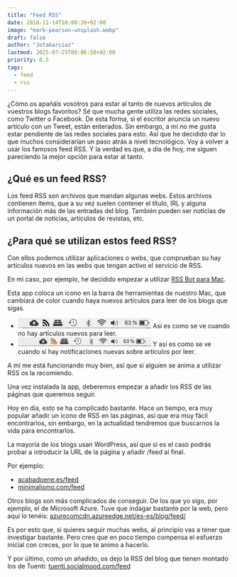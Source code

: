 ```yaml
---
title: "Feed RSS"
date: 2018-11-14T10:08:38+02:00
image: "mark-pearson-unsplash.webp"
draft: false
author: "JotaGarciaz"
lastmod: 2025-07-25T09:06:50+02:00
priority: 0.5
tags:
  - feed
  - rss
---
```


¿Cómo os apañáis vosotros para estar al tanto de nuevos artículos de vuestros blogs favoritos? Sé que mucha gente utiliza las redes sociales, como Twitter o Facebook. De esta forma, si el escritor anuncia un nuevo artículo con un Tweet, están enterados. Sin embargo, a mí no me gusta estar pendiente de las redes sociales para esto. Así que he decidido dar lo que muchos considerarían un paso atrás a nivel tecnológico. Voy a volver a usar los famosos feed RSS. Y la verdad es que, a día de hoy, me siguen pareciendo la mejor opción para estar al tanto.

## ¿Qué es un feed RSS?

Los feed RSS son archivos que mandan algunas webs. Estos archivos contienen ítems, que a su vez suelen contener el título, IRL y alguna información más de las entradas del blog. También pueden ser noticias de un portal de noticias, artículos de revistas, etc.

## ¿Para qué se utilizan estos feed RSS?

Con ellos podemos utilizar aplicaciones o webs, que comprueban su hay artículos nuevos en las webs que tengan activo el servicio de RSS.

En mi caso, por ejemplo, he decidido empezar a utilizar [RSS Bot para Mac](https://itunes.apple.com/es/app/rss-bot-news-notifier/id605732865?mt=12).

Esta app coloca un icono en la barra de herramientas de nuestro Mac, que cambiará de color cuando haya nuevos artículos para leer de los blogs que sigas.

- ![RSS](rss.webp) Así es como se ve cuando no hay artículos nuevos para leer.
- ![RSS](rss-active.webp) Y así es como se ve cuando sí hay notificaciones nuevas sobre artículos por leer.

A mí me está funcionando muy bien, así que si alguien se anima a utilizar RSS os la recomiendo.

Una vez instalada la app, deberemos empezar a añadir los RSS de las páginas que queremos seguir.

Hoy en día, esto se ha complicado bastante. Hace un tiempo, era muy popular añadir un icono de RSS en las páginas, así que era muy fácil encontrarlos, sin embargo, en la actualidad tendremos que buscarnos la vida para encontrarlos.

La mayoría de los blogs usan WordPress, así que si es el caso podrás probar a introducir la URL de la página y añadir /feed al final.

Por ejemplo:

- [acabadoene.es/feed](http://acabadoene.es/feed)
- [minimalismo.com/feed](https://minimalismo.com/feed)

Otros blogs son más complicados de conseguir. De los que yo sigo, por ejemplo, el de Microsoft Azure. Tuve que indagar bastante por la web, pero aquí lo tenéis: [azurecomcdn.azureedge.net/es-es/blog/feed/](https://azurecomcdn.azureedge.net/es-es/blog/feed/)

Es por esto que, si quieres seguir muchas webs, al principio vas a tener que investigar bastante. Pero creo que en poco tiempo compensa el esfuerzo inicial con creces, por lo que te animo a hacerlo.

Y por último, como un añadido, os dejo la RSS del blog que tienen montado los de Tuenti: [tuenti.socialmood.com/feed](http://tuenti.socialmood.com/feed)
